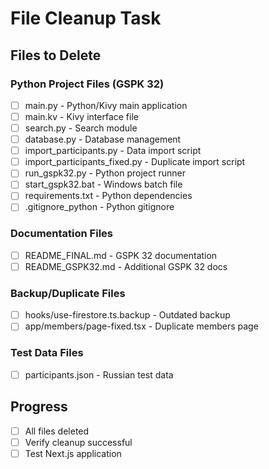 # File Cleanup Task

## Files to Delete

### Python Project Files (GSPK 32)

- [ ] main.py - Python/Kivy main application
- [ ] main.kv - Kivy interface file
- [ ] search.py - Search module
- [ ] database.py - Database management
- [ ] import_participants.py - Data import script
- [ ] import_participants_fixed.py - Duplicate import script
- [ ] run_gspk32.py - Python project runner
- [ ] start_gspk32.bat - Windows batch file
- [ ] requirements.txt - Python dependencies
- [ ] .gitignore_python - Python gitignore

### Documentation Files

- [ ] README_FINAL.md - GSPK 32 documentation
- [ ] README_GSPK32.md - Additional GSPK 32 docs

### Backup/Duplicate Files

- [ ] hooks/use-firestore.ts.backup - Outdated backup
- [ ] app/members/page-fixed.tsx - Duplicate members page

### Test Data Files

- [ ] participants.json - Russian test data

## Progress

- [ ] All files deleted
- [ ] Verify cleanup successful
- [ ] Test Next.js application
